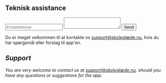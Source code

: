 ## Teknisk assistance

<form enctype="text/plain" method="get" action="mailto:support@skoleglæde.nu">
  <input type="email" placeholder="Emailadresse">
  <textarea name="comments"></textarea>
  <button type="submit">Send</button>
</form>

Du er meget velkommen til at kontakte os [support@skoleglæde.nu](mailto:support@skoleglæde.nu), hvis du har spørgsmål eller forslag til app'en.

## _Support_

_You are very welcome to contact us at [support@skoleglæde.nu](mailto:support@skoleglæde.nu), should you have any questions or suggestions for the app._